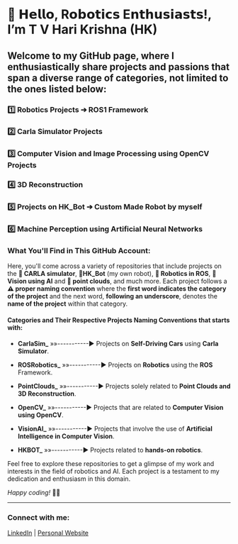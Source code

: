 # 🤖 𝗛𝗲𝗹𝗹𝗼, R𝗼𝗯𝗼𝘁𝗶𝗰𝘀 E𝗻𝘁𝗵𝘂𝘀𝗶𝗮𝘀𝘁𝘀!, I’m T V Hari Krishna (HK) 

## Welcome to my GitHub page, where I enthusiastically share projects and passions that span a diverse range of categories, not limited to the ones listed below:
### 1️⃣ Robotics Projects ➔ ROS1 Framework 
### 2️⃣ Carla Simulator Projects
### 3️⃣ Computer Vision and Image Processing using OpenCV Projects
### 4️⃣ 3D Reconstruction 
### 5️⃣ Projects on HK_Bot ➔ Custom Made Robot by myself
### 6️⃣ Machine Perception using Artificial Neural Networks 

### What You'll Find in This GitHub Account:
Here, you'll come across a variety of repositories that include projects on the **🚗 CARLA simulator**, **🦾HK_Bot** (my own robot), **🤖 Robotics in ROS**, **👀 Vision using AI** and **🌟 point clouds**, and much more. Each project follows a **⚠️ proper naming convention** where the **first word indicates the category of the project** and the next word, **following an underscore**, denotes the **name of the project** within that category. 

#### Categories and Their Respective Projects Naming Conventions that starts with:

- **CarlaSim_**     »»-----------► Projects on **Self-Driving Cars** using **Carla Simulator**.

- **ROSRobotics_**  »»-----------► Projects on **Robotics** using the **ROS** Framework.

- **PointClouds_**  »»-----------► Projects solely related to **Point Clouds and 3D Reconstruction**.

- **OpenCV_**       »»-----------► Projects that are related to **Computer Vision using OpenCV**.
    
- **VisionAI_**     »»-----------► Projects that involve the use of **Artificial Intelligence in Computer Vision**.

- **HKBOT_**        »»-----------► Projects related to **hands-on robotics**.

Feel free to explore these repositories to get a glimpse of my work and interests in the field of robotics and AI. Each project is a testament to my dedication and enthusiasm in this domain.

_Happy coding!_ 🚀🤖

---

### Connect with me:

[LinkedIn](#) | [Personal Website](#)
